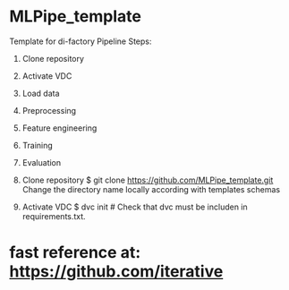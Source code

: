 # MLPipe_template
Template for di-factory Pipeline
Steps:
1. Clone repository
2. Activate VDC
3. Load data
4. Preprocessing
5. Feature engineering
6. Training
7. Evaluation

1. Clone repository
$ git clone https://github.com/MLPipe_template.git
Change the directory name locally according with templates schemas

2. Activate VDC
$ dvc init # Check that dvc must be includen in requirements.txt.
# fast reference at: https://github.com/iterative
